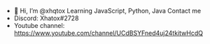 - 👋 Hi, I’m @xhqtox
Learning JavaScript, Python, Java
Contact me
- Discord: Xhatox#2728
- Youtube channel: https://www.youtube.com/channel/UCdBSYFned4uj24tkitwHcdQ









